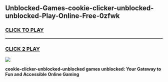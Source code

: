 
## Unblocked-Games-cookie-clicker-unblocked-unblocked-Play-Online-Free-0zfwk
<h3>
<a href="https://premium76.site?title=cookie-clicker-unblocked-unblocked&ref=26A">CLICK TO PLAY</a></h3>
<hr>

<h3>
<a href="https://premium76.site?title=cookie-clicker-unblocked-unblocked&ref=26A">CLICK 2 PLAY</a>
  
</h3>

<a href="https://premium76.site?title=cookie-clicker-unblocked-unblocked&ref=26A"><img src="https://clearcache.store/games.png"></a>


**cookie-clicker-unblocked-unblocked games unblocked: Your Gateway to Fun and Accessible Online Gaming**

